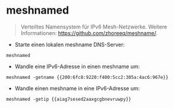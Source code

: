 # meshnamed

> Verteiltes Namensystem für IPv6 Mesh-Netzwerke.
> Weitere Informationen: <https://github.com/zhoreeq/meshname/>.

- Starte einen lokalen meshname DNS-Server:

`meshnamed`

- Wandle eine IPv6-Adresse in einen meshname um:

`meshnamed -getname {{200:6fc8:9220:f400:5cc2:305a:4ac6:967e}}`

- Wandle einen meshname in eine IPv6-Adresse um:

`meshnamed -getip {{aiag7sesed2aaxgcgbnevruwpy}}`
